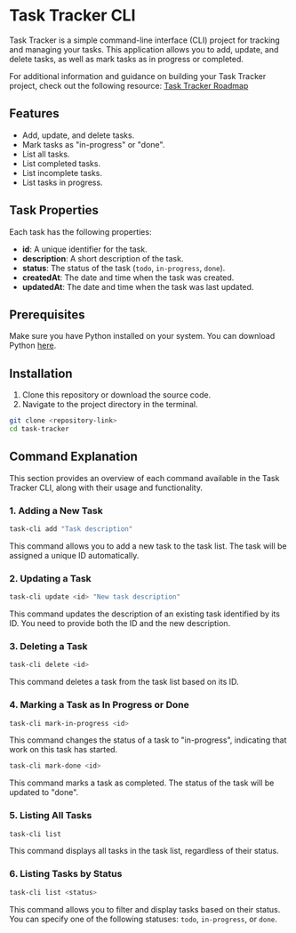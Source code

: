 # Task Tracker CLI

Task Tracker is a simple command-line interface (CLI) project for tracking and managing your tasks. This application allows you to add, update, and delete tasks, as well as mark tasks as in progress or completed.

For additional information and guidance on building your Task Tracker project, check out the following resource: [Task Tracker Roadmap](https://roadmap.sh/projects/task-tracker)

## Features

- Add, update, and delete tasks.
- Mark tasks as "in-progress" or "done".
- List all tasks.
- List completed tasks.
- List incomplete tasks.
- List tasks in progress.

## Task Properties

Each task has the following properties:

- **id**: A unique identifier for the task.
- **description**: A short description of the task.
- **status**: The status of the task (`todo`, `in-progress`, `done`).
- **createdAt**: The date and time when the task was created.
- **updatedAt**: The date and time when the task was last updated.

## Prerequisites

Make sure you have Python installed on your system. You can download Python [here](https://www.python.org/downloads/).

## Installation

1. Clone this repository or download the source code.
2. Navigate to the project directory in the terminal.

```bash
git clone <repository-link>
cd task-tracker
```
## Command Explanation

This section provides an overview of each command available in the Task Tracker CLI, along with their usage and functionality.

### 1. Adding a New Task
```bash
task-cli add "Task description"
```
This command allows you to add a new task to the task list. The task will be assigned a unique ID automatically.

### 2. Updating a Task
```bash
task-cli update <id> "New task description"
```
This command updates the description of an existing task identified by its ID. You need to provide both the ID and the new description.

### 3. Deleting a Task
```bash
task-cli delete <id>
```
This command deletes a task from the task list based on its ID.

### 4. Marking a Task as In Progress or Done
```bash
task-cli mark-in-progress <id>
```
This command changes the status of a task to "in-progress", indicating that work on this task has started.

```bash
task-cli mark-done <id>
```
This command marks a task as completed. The status of the task will be updated to "done".

### 5. Listing All Tasks
```bash
task-cli list
```
This command displays all tasks in the task list, regardless of their status.

### 6. Listing Tasks by Status
```bash
task-cli list <status>
```
This command allows you to filter and display tasks based on their status. You can specify one of the following statuses: `todo`, `in-progress`, or `done`.
